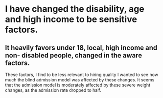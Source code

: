 # I have changed the disability, age and high income to be sensitive factors.

## It heavily favors under 18, local, high income and non- disabled people, changed in the aware factors.
These factors, I find to be less relevant to hiring quality
I wanted to see how much the blind admission model was affected by these changes.
It seems that the admission model is moderately affected by these severe weight changes, as the admission rate dropped to half.
